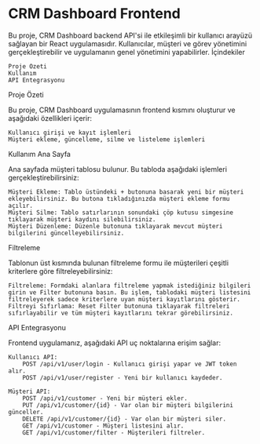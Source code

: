 # CRM Dashboard Frontend

Bu proje, CRM Dashboard backend API'si ile etkileşimli bir kullanıcı arayüzü sağlayan bir React uygulamasıdır. Kullanıcılar, müşteri ve görev yönetimini gerçekleştirebilir ve uygulamanın genel yönetimini yapabilirler.
İçindekiler

    Proje Özeti
    Kullanım
    API Entegrasyonu
    

Proje Özeti

Bu proje, CRM Dashboard uygulamasının frontend kısmını oluşturur ve aşağıdaki özellikleri içerir:

    Kullanıcı girişi ve kayıt işlemleri
    Müşteri ekleme, güncelleme, silme ve listeleme işlemleri

Kullanım
Ana Sayfa

Ana sayfada müşteri tablosu bulunur. Bu tabloda aşağıdaki işlemleri gerçekleştirebilirsiniz:

    Müşteri Ekleme: Tablo üstündeki + butonuna basarak yeni bir müşteri ekleyebilirsiniz. Bu butona tıkladığınızda müşteri ekleme formu açılır.
    Müşteri Silme: Tablo satırlarının sonundaki çöp kutusu simgesine tıklayarak müşteri kaydını silebilirsiniz.
    Müşteri Düzenleme: Düzenle butonuna tıklayarak mevcut müşteri bilgilerini güncelleyebilirsiniz.

Filtreleme

Tablonun üst kısmında bulunan filtreleme formu ile müşterileri çeşitli kriterlere göre filtreleyebilirsiniz:

    Filtreleme: Formdaki alanlara filtreleme yapmak istediğiniz bilgileri girin ve Filter butonuna basın. Bu işlem, tablodaki müşteri listesini filtreleyerek sadece kriterlere uyan müşteri kayıtlarını gösterir.
    Filtreyi Sıfırlama: Reset Filter butonuna tıklayarak filtreleri sıfırlayabilir ve tüm müşteri kayıtlarını tekrar görebilirsiniz.    

API Entegrasyonu

Frontend uygulamanız, aşağıdaki API uç noktalarına erişim sağlar:

    Kullanıcı API:
        POST /api/v1/user/login - Kullanıcı girişi yapar ve JWT token alır.
        POST /api/v1/user/register - Yeni bir kullanıcı kaydeder.

    Müşteri API:
        POST /api/v1/customer - Yeni bir müşteri ekler.
        PUT /api/v1/customer/{id} - Var olan bir müşteri bilgilerini günceller.
        DELETE /api/v1/customer/{id} - Var olan bir müşteri siler.
        GET /api/v1/customer - Müşteri listesini alır.
        GET /api/v1/customer/filter - Müşterileri filtreler.    
